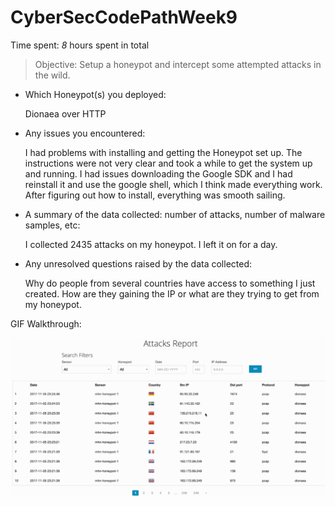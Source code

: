 # CyberSecCodePathWeek9

Time spent: *8* hours spent in total

> Objective: Setup a honeypot and intercept some attempted attacks in the wild.

* Which Honeypot(s) you deployed:

  Dionaea over HTTP

* Any issues you encountered:

  I had problems with installing and getting the Honeypot set up.  The instructions were not very clear and took a while to     get the system up and running. I had issues downloading the Google SDK and I had reinstall it and use the google shell, which I think made everything work. After figuring out how to install, everything was smooth sailing. 

* A summary of the data collected: number of attacks, number of malware samples, etc:

  I collected 2435 attacks on my honeypot. I left it on for a day.

* Any unresolved questions raised by the data collected:

  Why do people from several countries have access to something I just created. How are they gaining the IP or what are they trying to get from my honeypot.

GIF Walkthrough: 

<img src="https://github.com/dhruvp5/CyberSecCodePathWeek9/blob/master/Asg9_1.gif?raw=true" alt="gif">
